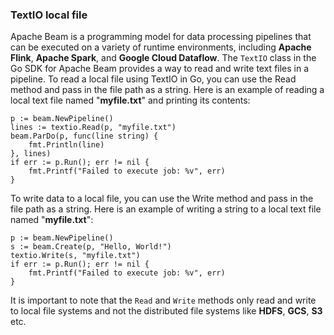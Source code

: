 ### TextIO local file

Apache Beam is a programming model for data processing pipelines that can be executed on a variety of runtime environments, including **Apache Flink**, **Apache Spark**, and **Google Cloud Dataflow**. The `TextIO` class in the Go SDK for Apache Beam provides a way to read and write text files in a pipeline. To read a local file using TextIO in Go, you can use the Read method and pass in the file path as a string. Here is an example of reading a local text file named "**myfile.txt**" and printing its contents:

```
p := beam.NewPipeline()
lines := textio.Read(p, "myfile.txt")
beam.ParDo(p, func(line string) {
    fmt.Println(line)
}, lines)
if err := p.Run(); err != nil {
    fmt.Printf("Failed to execute job: %v", err)
}
```

To write data to a local file, you can use the Write method and pass in the file path as a string. Here is an example of writing a string to a local text file named "**myfile.txt**":

```
p := beam.NewPipeline()
s := beam.Create(p, "Hello, World!")
textio.Write(s, "myfile.txt")
if err := p.Run(); err != nil {
    fmt.Printf("Failed to execute job: %v", err)
}
```

It is important to note that the `Read` and `Write` methods only read and write to local file systems and not the distributed file systems like **HDFS**, **GCS**, **S3** etc.